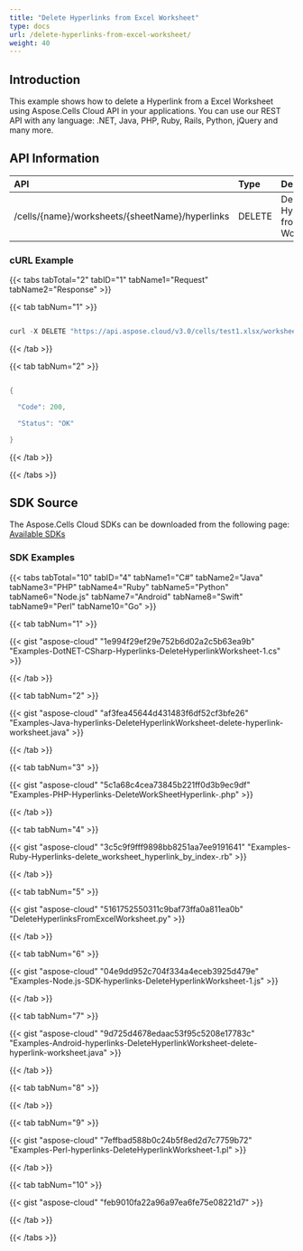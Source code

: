 ```yaml
---
title: "Delete Hyperlinks from Excel Worksheet"
type: docs
url: /delete-hyperlinks-from-excel-worksheet/
weight: 40
---
```


## **Introduction**
This example shows how to delete a Hyperlink from a Excel Worksheet using Aspose.Cells Cloud API in your applications. You can use our REST API with any language: .NET, Java, PHP, Ruby, Rails, Python, jQuery and many more.

## **API Information**

|**API**|**Type**|**Description**|**Resource Link**|
| :- | :- | :- | :- |
|/cells/{name}/worksheets/{sheetName}/hyperlinks|DELETE|Delete a Hyperlink from a Worksheet|[DeleteWorkSheetHyperlinks](https://apireference.aspose.cloud/cells/#/Hypelinks/DeleteWorkSheetHyperlinks)|
### **cURL Example**
{{< tabs tabTotal="2" tabID="1" tabName1="Request" tabName2="Response" >}}

{{< tab tabNum="1" >}}

```java

curl -X DELETE "https://api.aspose.cloud/v3.0/cells/test1.xlsx/worksheets/Sheet1/hyperlinks" -H "accept: application/json"

```

{{< /tab >}}

{{< tab tabNum="2" >}}

```java

{

  "Code": 200,

  "Status": "OK"

}

```

{{< /tab >}}

{{< /tabs >}}
## **SDK Source**
The Aspose.Cells Cloud SDKs can be downloaded from the following page: [Available SDKs](/cells/available-sdks/)
### **SDK Examples**
{{< tabs tabTotal="10" tabID="4" tabName1="C#" tabName2="Java" tabName3="PHP" tabName4="Ruby" tabName5="Python" tabName6="Node.js" tabName7="Android" tabName8="Swift" tabName9="Perl" tabName10="Go" >}}

{{< tab tabNum="1" >}}

{{< gist "aspose-cloud" "1e994f29ef29e752b6d02a2c5b63ea9b" "Examples-DotNET-CSharp-Hyperlinks-DeleteHyperlinkWorksheet-1.cs" >}}

{{< /tab >}}

{{< tab tabNum="2" >}}

{{< gist "aspose-cloud" "af3fea45644d431483f6df52cf3bfe26" "Examples-Java-hyperlinks-DeleteHyperlinkWorksheet-delete-hyperlink-worksheet.java" >}}

{{< /tab >}}

{{< tab tabNum="3" >}}

{{< gist "aspose-cloud" "5c1a68c4cea73845b221ff0d3b9ec9df" "Examples-PHP-Hyperlinks-DeleteWorkSheetHyperlink-.php" >}}

{{< /tab >}}

{{< tab tabNum="4" >}}

{{< gist "aspose-cloud" "3c5c9f9fff9898bb8251aa7ee9191641" "Examples-Ruby-Hyperlinks-delete_worksheet_hyperlink_by_index-.rb" >}}

{{< /tab >}}

{{< tab tabNum="5" >}}

{{< gist "aspose-cloud" "5161752550311c9baf73ffa0a811ea0b" "DeleteHyperlinksFromExcelWorksheet.py" >}}

{{< /tab >}}

{{< tab tabNum="6" >}}

{{< gist "aspose-cloud" "04e9dd952c704f334a4eceb3925d479e" "Examples-Node.js-SDK-hyperlinks-DeleteHyperlinkWorksheet-1.js" >}}

{{< /tab >}}

{{< tab tabNum="7" >}}

{{< gist "aspose-cloud" "9d725d4678edaac53f95c5208e17783c" "Examples-Android-hyperlinks-DeleteHyperlinkWorksheet-delete-hyperlink-worksheet.java" >}}

{{< /tab >}}

{{< tab tabNum="8" >}}

{{< /tab >}}

{{< tab tabNum="9" >}}

{{< gist "aspose-cloud" "7effbad588b0c24b5f8ed2d7c7759b72" "Examples-Perl-hyperlinks-DeleteHyperlinkWorksheet-1.pl" >}}

{{< /tab >}}

{{< tab tabNum="10" >}}

{{< gist "aspose-cloud" "feb9010fa22a96a97ea6fe75e08221d7" >}}

{{< /tab >}}

{{< /tabs >}}
